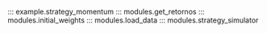 
::: example.strategy_momentum
::: modules.get_retornos
::: modules.initial_weights
::: modules.load_data
::: modules.strategy_simulator
